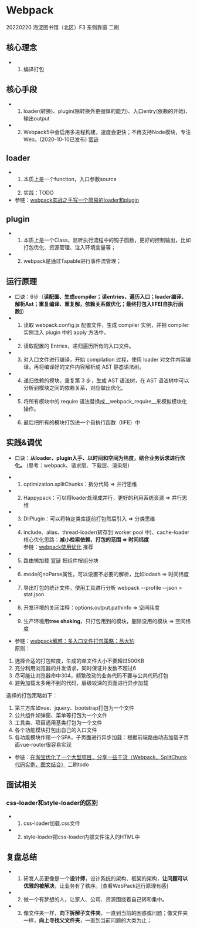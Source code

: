 # Webpack
20220220 海淀图书馆（北区）F3 东侧靠窗 二刷

## 核心理念
* 1. 编译打包

## 核心手段
* 1. loader(转换)、plugin(除转换外更强悍的能力)、入口entry(依赖的开始)、输出output
* 2. Webpack5中会启用多进程构建，速度会更快；不再支持Node模块，专注Web。(2020-10-10已发布) [官链](https://webpack.docschina.org/blog/2020-10-10-webpack-5-release)

## loader
* 1. 本质上是一个function，入口参数source
* 2. 实践：TODO
* 参链：[webpack实战之手写一个简易的loader和plugin](https://juejin.cn/post/6992738808517099528)

## plugin
* 1. 本质上是一个Class，监听执行流程中的钩子函数，更好的控制输出，比如打包优化、资源管理、注入环境变量等；
* 2. webpack是通过Tapable进行事件流管理；

## 运行原理
* 口诀：6步（**读配置、生成compiler；读entries、遍历入口；loader编译、解析Ast；重复编译、重复解，依赖关系做优化；最终打包入IIFE[自执行函数]**）
* 1. 读取 webpack.config.js 配置文件，生成 compiler 实例，并把 compiler 实例注入 plugin 中的 apply 方法中。
* 2. 读取配置的 Entries，递归遍历所有的入口文件。
* 3. 对入口文件进行编译，开始 compilation 过程，使用 loader 对文件内容编译，再将编译好的文件内容解析成 AST 静态语法树。
* 4. 递归依赖的模块，重复第 3 步，生成 AST 语法树，在 AST 语法树中可以分析到模块之间的依赖关系，对应做出优化。
* 5. 将所有模块中的 require 语法替换成__webpack_require__来模拟模块化操作。
* 6. 最后把所有的模块打包进一个自执行函数（IIFE）中

## 实践&调优
* 口诀：**从loader、plugin入手、以时间和空间为纬度，结合业务诉求进行优化。** (思考：webpack、请求层、下载层、渲染层)
* 1. optimization.splitChunks：拆分代码 => 并行思维
* 2. Happypack：可以将loader处理成并行，更好的利用系统资源 => 并行思维
* 3. DllPlugin：可以将特定类库提前打包然后引入 => 分类思维
* 4. include、alias、thread-loader(转存到 worker pool 中)、cache-loader  
     核心优化思路：**减小检索依赖、打包的范围 => 时间纬度**  
     参链：[webpack使用优化](https://yhlben.com/blog/devops-webpack.html) 推荐
* 5. 路由懒加载 [官链](https://router.vuejs.org/zh/guide/advanced/lazy-loading.html) 把组件按组分块
* 6. mode的noParse属性，可以设置不必要的解析，比如lodash => 时间纬度
* 7. 导出打包的统计文件，使用工具进行分析 webpack --profile --json > stat.json
* 8. 开发环境的关闭注释：options.output.pathinfo => 空间纬度
* 9. 生产环境用**tree shaking**，只打包用到的模块，删除没用的模块 => 空间纬度

* 参链：[webpack解惑：多入口文件打包策略：吕大豹](https://www.cnblogs.com/lvdabao/p/5944420.html)  
原则：
1. 选择合适的打包粒度，生成的单文件大小不要超过500KB
2. 充分利用浏览器的并发请求，同时保证并发数不超过6
3. 尽可能让浏览器命中304，频繁改动的业务代码不要与公共代码打包
4. 避免加载太多用不到的代码，层级较深的页面进行异步加载

选择的打包策略如下：
1. 第三方库如vue、jquery、bootstrap打包为一个文件
2. 公共组件如弹窗、菜单等打包为一个文件
3. 工具类、项目通用基类打包为一个文件
4. 各个功能模块打包出自己的入口文件
5. 各功能模块作用一个SPA，子页面进行异步加载：根据前端路由动态加载子页面vue-router很容易实现

* 参链：[在淘宝优化了一个大型项目，分享一些干货（Webpack，SplitChunk代码实例，图文结合）](https://juejin.cn/post/6844904183917871117) 二刷todo

## 面试相关
### css-loader和style-loader的区别
* 1. css-loader加载.css文件
* 2. style-loader把css-loader内部文件注入的HTML中

## 复盘总结
* 1. 研发人员更像是一个**设计师**，设计系统的架构、框架的架构，**让问题可以优雅的被解决**，让业务有了秩序。[查看WebPack运行原理有感]
* 2. 做一个有梦想的人，让家人、公司、资源围绕着自己转和集中。
* 3. 像文件夹一样，**向下拆解子文件夹**，一直到当前的困惑或问题；像文件夹一样，**向上寻找父文件夹**，一直到当前问题的大类为止；


